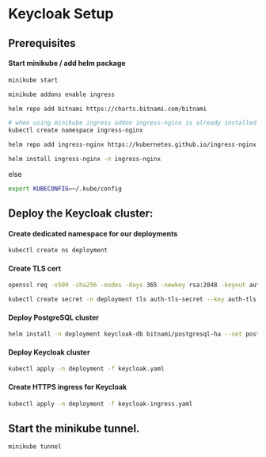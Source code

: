 # Keycloak Setup

## Prerequisites
#### Start minikube / add helm package
```bash
minikube start
```
```bash
minikube addons enable ingress
```
```bash
helm repo add bitnami https://charts.bitnami.com/bitnami
```
```bash
# when using minikube ingress addon ingress-nginx is already installed
kubectl create namespace ingress-nginx 
```
```bash
helm repo add ingress-nginx https://kubernetes.github.io/ingress-nginx
```
```bash
helm install ingress-nginx -n ingress-nginx 
```
else
```bash
export KUBECONFIG=~/.kube/config
```
## Deploy the Keycloak cluster:

#### Create dedicated namespace for our deployments
```bash
kubectl create ns deployment
```

#### Create TLS cert
```bash
openssl req -x509 -sha256 -nodes -days 365 -newkey rsa:2048 -keyout auth-tls.key -out auth-tls.crt -subj "/CN=auth.localtest.me/O=deployment"
```
```bash
kubectl create secret -n deployment tls auth-tls-secret --key auth-tls.key --cert auth-tls.crt
```
#### Deploy PostgreSQL cluster 
```bash
helm install -n deployment keycloak-db bitnami/postgresql-ha --set postgresql.replicaCount=1
```
#### Deploy Keycloak cluster
```bash
kubectl apply -n deployment -f keycloak.yaml
```
#### Create HTTPS ingress for Keycloak
```bash
kubectl apply -n deployment -f keycloak-ingress.yaml
```

## Start the minikube tunnel.

```bash
minikube tunnel
```